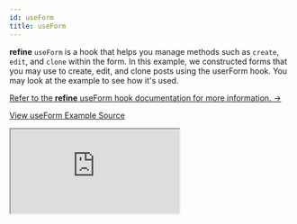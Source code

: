 ```yaml
---
id: useForm
title: useForm
---
```


**refine** `useForm` is a hook that helps you manage methods such as `create`, `edit`, and `clone` within the form. In this example, we constructed forms that you may use to create, edit, and clone posts using the userForm hook. You may look at the example to see how it's used.

[Refer to the **refine** useForm hook documentation for more information. →](/docs/ui-frameworks/antd/hooks/form/useForm/)

[View useForm Example Source](https://github.com/pankod/refine/tree/master/examples/form/antd/useForm)

<iframe loading="lazy" src="https://stackblitz.com//github/pankod/refine/tree/master/examples/form/antd/useForm?embed=1&view=preview&theme=dark&preset=node"
    style={{width: "100%", height:"80vh", border: "0px", borderRadius: "8px", overflow:"hidden"}}
    title="refine-use-form-example"
></iframe>
